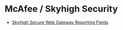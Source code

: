 # McAfee / Skyhigh Security

- [Skyhigh Secure Web Gateway Reporting Fields](https://success.myshn.net/Skyhigh_Secure_Web_Gateway_(Cloud)/Reporting/Using_a_REST_API_for_Reporting/Reporting_Fields)
